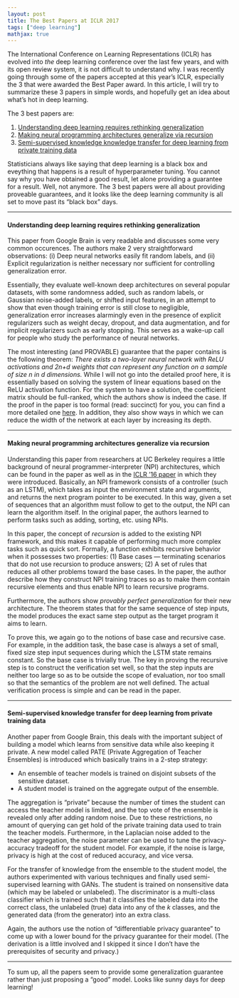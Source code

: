 ```yaml
---
layout: post
title: The Best Papers at ICLR 2017
tags: ["deep learning"]
mathjax: true
---
```


The International Conference on Learning Representations (ICLR) has evolved into *the* deep learning conference over the last few years, and with its open review system, it is not difficult to understand why. I was recently going through some of the papers accepted at this year’s ICLR, especially the 3 that were awarded the Best Paper award. In this article, I will try to summarize these 3 papers in simple words, and hopefully get an idea about what’s hot in deep learning.

The 3 best papers are:

1.  [Understanding deep learning requires rethinking generalization](https://arxiv.org/pdf/1611.03530.pdf)
2.  [Making neural programming architectures generalize via recursion](https://arxiv.org/pdf/1704.06611.pdf)
3.  [Semi-supervised knowledge knowledge transfer for deep learning from private training data](https://arxiv.org/pdf/1610.05755.pdf)

Statisticians always like saying that deep learning is a black box and eveything that happens is a result of hyperparameter tuning. You cannot say why you have obtained a good result, let alone providing a guarantee for a result. Well, not anymore. The 3 best papers were all about providing proveable guarantees, and it looks like the deep learning community is all set to move past its “black box” days.

*****

#### Understanding deep learning requires rethinking generalization

This paper from Google Brain is very readable and discusses some very common occurences. The authors make 2 very straightforward observations: (i) Deep neural networks easily fit random labels, and (ii) Explicit regularization is neither necessary nor sufficient for controlling generalization error.

Essentially, they evaluate well-known deep architectures on several popular datasets, with some randomness added, such as random labels, or Gaussian noise-added labels, or shifted input features, in an attempt to show that even though training error is still close to negligible, generalization error increases alarmingly even in the presence of explicit regularizers such as weight decay, dropout, and data augmentation, and for implicit regularizers such as early stopping. This serves as a wake-up call for people who study the performance of neural networks.

The most interesting (and PROVABLE) guarantee that the paper contains is the following theorem: *There exists a two-layer neural network with ReLU activations and 2n+d weights that can represent any function on a sample of size n in d dimensions.* While I will not go into the detailed proof here, it is essentially based on solving the system of linear equations based on the ReLU activation function. For the system to have a solution, the coefficient matrix should be full-ranked, which the authors show is indeed the case. If the proof in the paper is too formal (read: succinct) for you, you can find a more detailed one [here](https://danieltakeshi.github.io/2017/05/19/understanding-deep-learning-requires-rethinking-generalization-my-thoughts-and-notes). In addition, they also show ways in which we can reduce the width of the network
at each layer by increasing its depth.

*****

#### Making neural programming architectures generalize via recursion

Understanding this paper from researchers at UC Berkeley requires a little background of neural programmer-interpreter (NPI) architectures, which can be found in the paper as well as in the [ICLR ’16 paper](https://arxiv.org/pdf/1511.06279.pdf) in which they were introduced. Basically, an NPI framework consists of a controller (such as an LSTM), which takes as input the environment state and arguments, and returns the next program pointer to be executed. In this way, given a set of sequences that an algorithm must follow to get to the output, the NPI can learn the algorithm itself. In the original paper, the authors learned to perform tasks such as adding, sorting,
etc. using NPIs.

In this paper, the concept of *recursion* is added to the existing NPI framework, and this makes it capable of performing much more complex tasks such as quick sort. Formally, a function exhibits recursive behavior when it possesses two properties: (1) Base cases — terminating scenarios that do not use recursion to produce answers; (2) A set of rules that reduces all other problems toward the base cases. In the paper, the author describe how they construct NPI training traces so as to make them contain recursive elements and thus enable NPI to learn recursive programs.

Furthermore, the authors show *provably perfect generalization* for their new architecture. The theorem states that for the same sequence of step inputs, the model produces the exact same step output as the target program it aims to learn.

To prove this, we again go to the notions of base case and recursive case. For example, in the addition task, the base case is always a set of small, fixed size step input sequences during which the LSTM state remains constant. So the base case is trivially true. The key in proving the recursive step is to construct the verification set well, so that the step inputs are neither too large so as to be outside the scope of evaluation, nor too small so that the semantics of the problem are not well defined. The actual verification process is simple and can be read in the paper.

*****

#### Semi-supervised knowledge transfer for deep learning from private training data

Another paper from Google Brain, this deals with the important subject of building a model which learns from sensitive data while also keeping it private. A new model called PATE (Private Aggregation of Teacher Ensembles) is introduced which basically trains in a 2-step strategy:

* An ensemble of teacher models is trained on disjoint subsets of the sensitive dataset.
* A student model is trained on the aggregate output of the ensemble.

The aggregation is “private” because the number of times the student can access the teacher model is limited, and the top vote of the ensemble is revealed only after adding random noise. Due to these restrictions, no amount of querying can get hold of the private training data used to train the teacher models. Furthermore, in the Laplacian noise added to the teacher aggregation, the noise
parameter can be used to tune the privacy-accuracy tradeoff for the student model. For example, if the noise is large, privacy is high at the cost of reduced accuracy, and vice versa.

For the transfer of knowledge from the ensemble to the student model, the authors experimented with various techniques and finally used semi-supervised learning with GANs. The student is trained on nonsensitive data (which may be labeled or unlabeled). The discriminator is a multi-class classifier which is trained such that it classifies the labeled data into the correct class, the unlabeled (true) data into any of the *k* classes, and the generated data (from the generator) into an extra class.

Again, the authors use the notion of “differentiable privacy guarantee” to come up with a lower bound for the privacy guarantee for their model. (The derivation is a little involved and I skipped it since I don’t have the prerequisites of security and privacy.)

*****

To sum up, all the papers seem to provide some generalization guarantee rather than just proposing a “good” model. Looks like sunny days for deep learning!